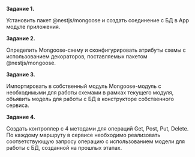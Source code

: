 **Задание 1.**

Установить пакет @nestjs/mongoose и создать соединение с БД в App модуле приложения.

**Задание 2.**

Определить Mongoose-схему и сконфигурировать атрибуты схемы с использованием декораторов, поставляемых пакетом @nestjs/mongoose.

**Задание 3.**

Импортировать в собственный модуль Mongoose-модуль с необходимыми для работы схемами в рамках текущего модуля, объявить модель для работы с БД в конструкторе собственного сервиса.

**Задание 4.**

Создать контроллер с 4 методами для операций Get, Post, Put, Delete. По каждому маршруту в сервисе необходимо реализовать соответствующую запросу операцию с использованием модели для работы с БД, созданной на прошлых этапах.